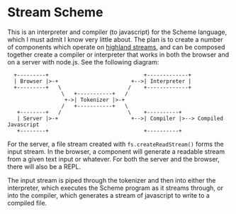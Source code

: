 # Stream Scheme

This is an interpreter and compiler (to javascript) for the Scheme language, 
which I must admit I know very little about. The plan is to create a number of
components which operate on [highland streams](http://highlandjs.org/), and can
be composed together create a compiler or interpreter that works in both the
browser and on a server with node.js. See the following diagram:

````
  +---------+                              +-------------+
  | Browser |>-+                       +-->| Interpreter |
  +---------+   \                     /    +-------------+
                 \   +-----------+   /
                  +->| Tokenizer |>-+
                 /   +-----------+   \
   +--------+   /                     \    +----------+
   | Server |>-+                       +-->| Compiler |>--> Compiled Javascript
   +--------+                              +----------+

````

For the server, a file stream created with `fs.createReadStream()` forms the
input stream. In the browser, a component will generate a readable stream from
a given text input or whatever. For both the server and the browser, there will
also be a REPL.


The input stream is piped through the tokenizer and then into either the
interpreter, which executes the Scheme program as it streams through, or into 
the compiler, which generates a stream of javascript to write to a compiled
file.
